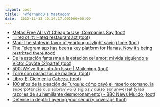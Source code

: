 ```yaml
---
layout: post
title:  "@fernand0's Mastodon"
date:  2023-11-12 16:14:17.606000+00:00
---
```

*  [Meta’s Free AI Isn’t Cheap to Use, Companies Say ](https://www.theinformation.com/articles/metas-free-ai-isnt-cheap-to-use-companies-sa) ([toot](https://mastodon.social/@fernand0/111398463576864128))
*  [‘Tired of it’: Hated restaurant act  ](https://www.news.com.au/finance/business/aussies-fume-over-being-asked-to-use-qr-codes-at-restaurants/news-story/6f5c0be6b75584c1aceb2041433538aa) ([toot](https://mastodon.social/@fernand0/111398352830711288))
*  [Map: The states in favor of yearlong daylight saving time ](https://www.nbcnews.com/data-graphics/map-states-favor-yearlong-daylight-saving-time-rcna12305) ([toot](https://mastodon.social/@fernand0/111397946306484649))
*  [The Telegram app has been a key platform for Hamas. Now it&#39;s being restricted there  ](https://www.npr.org/2023/10/31/1208800238/the-telegram-app-has-been-a-key-platform-for-hamas-now-its-being-restricted-there%EF%BF%BD) ([toot](https://mastodon.social/@fernand0/111397797759329775))
*  [De la estación fantasma a la estación del amor: mi vida siguiendo a Víctor Coyote (2ºparte) ](https://blogs.20minutos.es/motel-margot/2023/11/04/de-la-estacion-fantasma-a-la-estacion-del-amor-mi-vida-siguiendo-a-victor-coyote-2oparte) ([toot](https://mastodon.social/@fernand0/111397539411032023))
*  [500: We've Run Into An Issue \| Mailchimp ](https://mailchi.mp/bonillaware/slack-tim) ([toot](https://mastodon.social/@fernand0/111397321704850139))
*  [Torre con pasadizos de madera. ](https://www.flickr.com/photos/fernand0/53304413921) ([toot](https://mastodon.social/@fernand0/111397284441161365))
*  [Libro. El Cielo en la Cabeza. ](https://fotografiasenmovimiento.wordpress.com/2023/11/12/libro-el-cielo-en-la-cabeza) ([toot](https://mastodon.social/@fernand0/111397090008991012))
*  [100 años de la creación de Turquía: cómo cayó el Imperio otomano, la superpotencia que sobrevivió 6 siglos y quiso ser universal (y las razones de su humillante desmoronamiento) - BBC News Mundo ](https://www.bbc.com/mundo/articles/cw9v0zwlz47) ([toot](https://mastodon.social/@fernand0/111397011744615786))
*  [Defense in depth: Layering your security coverage ](https://securityintelligence.com/articles/defense-in-depth-layering-your-security-coverage) ([toot](https://mastodon.social/@fernand0/111396790389971862))
